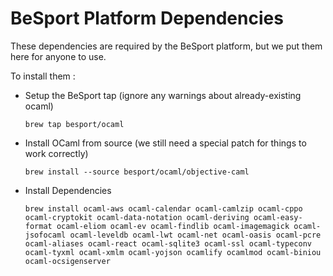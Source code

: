 BeSport Platform Dependencies
=============================

These dependencies are required by the BeSport platform, but we put them here for anyone to use.

To install them :

   * Setup the BeSport tap (ignore any warnings about already-existing ocaml)

         brew tap besport/ocaml

   * Install OCaml from source (we still need a special patch for things to work correctly)

         brew install --source besport/ocaml/objective-caml
    
   * Install Dependencies

         brew install ocaml-aws ocaml-calendar ocaml-camlzip ocaml-cppo ocaml-cryptokit ocaml-data-notation ocaml-deriving ocaml-easy-format ocaml-eliom ocaml-ev ocaml-findlib ocaml-imagemagick ocaml-jsofocaml ocaml-leveldb ocaml-lwt ocaml-net ocaml-oasis ocaml-pcre ocaml-aliases ocaml-react ocaml-sqlite3 ocaml-ssl ocaml-typeconv ocaml-tyxml ocaml-xmlm ocaml-yojson ocamlify ocamlmod ocaml-biniou ocaml-ocsigenserver
